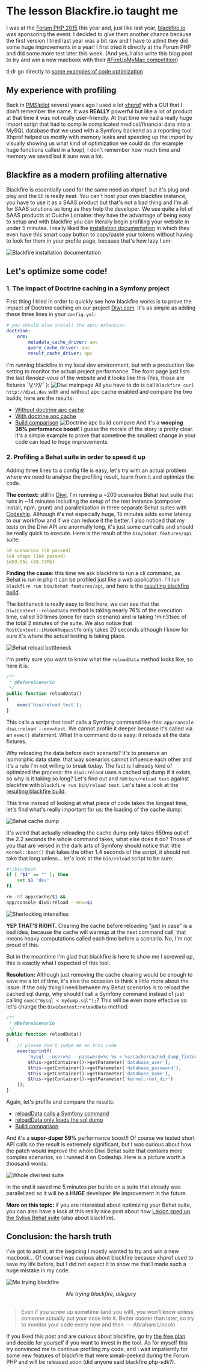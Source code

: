 # The lesson Blackfire.io taught me

I was at the [Forum PHP 2015](http://event.afup.org/) this year and, just like last year, [blackfire.io](https://blackfire.io) was sponsoring the event. I decided to give them another chance because the first version I tried last year was a bit raw and I have to admit they did some huge improvements in a year! I first tried it directly at the Forum PHP and did some more test later this week. (And yes, I also write this blog post to try and win a new macbook with their [#FireUpMyMac competition](http://blog.blackfire.io/fireup-my-mac-2015.html))

tl;dr go directly to [some examples of code optimization](#letsoptimizesomecode)

## My experience with profiling

Back in [PMSIpilot](https://www.pmsipilot.com/) several years ago I used a lot [xhprof](http://php.net/manual/fr/book.xhprof.php) with a GUI that I don't remember the name. It was **REALLY** powerful but like a lot of product at that time it was not really user-friendly. At that time we had a really huge import script that had to compile complicated medical/financial data into a MySQL database that we used with a Symfony backend as a reporting tool. Xhprof helped us mostly with memory leaks and speeding up the import by visually showing us what kind of optimization we could do (for example huge functions called in a loop), I don't remember how much time and memory we saved but it sure was a lot.

## Blackfire as a modern profiling alternative

Blackfire is essentially used for the same need as xhprof, but it's plug and play and the UI is really neat. You can't host your own blackfire instance, you have to use it as a SAAS product but that's not a bad thing and I'm all for SAAS solutions as long as they help the developer. We use quite a lot of SAAS products at Ouiche Lorraine: they have the advantage of being easy to setup and with blackfire you can literally begin profiling your website in under 5 minutes. I really liked the [installation documentation](https://blackfire.io/docs/up-and-running/installation) in which they even have this smart copy button to copy/paste your tokens without having to look for them in your profile page, because that's how lazy I am:

![Blackfire installation documentation](/img/posts/blackfire_installation.png)
 
 

## Let's optimize some code!

### 1. The impact of Doctrine caching in a Symfony project

First thing I tried in order to quickly see how blackfire works is to prove the impact of Doctrine caching on our project [Diwi.com](https://diwi.com). It's as simple as adding these three lines in your `config.yml`:

```yaml
# you should also install the apcu extension
doctrine:
    orm:
        metadata_cache_driver: apc
        query_cache_driver: apc
        result_cache_driver: apc
```

I'm running blackfire in my local dev environment, but with a production like setting to monitor the actual project performance. The front page just lists the last *Rendez-vous* of the website and it looks like this (Yes, those are fixtures ¯\\_(ツ)_/¯ ):
![Diwi mainpage](/img/posts/blackfire_diwi_mainpage.png)
All you have to do is call `blackfire curl http://diwi.dev` with and without apc cache enabled and compare the two builds, here are the results:

* [Without doctrine apc cache](https://blackfire.io/profiles/da46b733-8fb4-4ad0-bcfd-5a1d4a2f944a/graph)
* [With doctrine apc cache](https://blackfire.io/profiles/9665a509-d660-4ab9-8c31-bd4300ac3ef5/graph)
* [Build comparison](https://blackfire.io/profiles/compare/acea3f3c-5c3a-4566-8cf5-0737f74b9c98/graph)
![Doctrine apc build compare](/img/posts/blackfire_doctrine_apc.png)
And it's a **wooping 38% performance boost**! I guess the morale of the story is pretty clear. It's a simple example to prove that sometime the smallest change in your code can lead to huge improvements.

### 2. Profiling a Behat suite in order to speed it up

Adding three lines to a config file is easy, let's try with an actual problem where we need to analyse the profiling result, learn from it and optimize the code.

**The context:** still in [Diwi](http://diwi.com), I'm running a ~200 scenarios Behat test suite that runs in ~14 minutes including the setup of the test instance (composer install, npm, grunt) and parallelization in three separate Behat suites with [Codeship](http://codeship.com). Although it's not especially huge, 15 minutes adds some latency to our workflow and if we can reduce it the better. I also noticed that my tests on the Diwi API are anormally long, it's just some curl calls and should be really quick to execute. Here is the result of the `bin/behat features/api` suite:

```yaml
50 scenarios (50 passed)
164 steps (164 passed)
1m59.55s (49.73Mb)
```

**Finding the cause:** this time we ask blackfire to run a cli command, as Behat is run in php it can be profiled just like a web application. I'll run `blackfire run bin/behat features/api`, and here is the [resulting blackfire build](https://blackfire.io/profiles/3ea799e0-807d-4edc-b320-da0de468f769/graph).

The bottleneck is really easy to find here, we can see that the `DiwiContext::reloadData` method is taking nearly 76% of the execution time, called 50 times (once for each scenario) and is taking 1min31sec of the total 2 minutes of the suite. We also notice that `RestContext::iMakeARequestTo` only takes 20 seconds although I know for sure it's where the actual testing is taking place.

![Behat reload bottleneck](/img/posts/blackfire_behat_cause.png)

I'm pretty sure you want to know what the `reloadData` method looks like, so here it is:

```php
/**
 * @BeforeScenario
 */
public function reloadData()
{
    exec('bin/reload test');
}
```

This calls a script that itself calls a Symfony command like this: `app/console diwi:reload --env=test`. We cannot profile it deeper because it's called via an `exec()` statement. What this command do is easy: it reloads all the data fixtures.

Why reloading the data before each scenario? It's to preserve an isomorphic data state: that way scenarios cannot influence each other and it's a rule I'm not willing to break today. The fact is I already kind of optimized the process: the `diwi:reload` uses a cached sql dump if it exists, so why is it taking so long? Let's find out and run `bin/reload test` against blackfire with `blackfire run bin/reload test`. Let's take a look at the [resulting blackfire build](https://blackfire.io/profiles/3abc2c16-bc9c-4763-8940-3cd329c8a173/graph).

This time instead of looking at what piece of code takes the longest time, let's find what's really important for us: the loading of the cache dump:

![Behat cache dump](/img/posts/blackfire_behat_cachedump.png)

It's weird that actually reloading the cache dump only takes 659ms out of the 2.2 seconds the whole command takes, what else does it do? Those of you that are versed in the dark arts of Symfony should notice that little `Kernel::boot()` that takes the other 1.4 seconds of the script, it should not take that long unless… let's look at the `bin/reload` script to be sure:

```bash
#!/bin/bash
if [ "$1" == "" ]; then
    set $1 'dev'
fi

rm -Rf app/cache/$1 &&
app/console diwi:reload --env=$1
```

![Sherlocking intensifies](https://media.giphy.com/media/mEUA8Ly7wEC2c/giphy.gif)

**YEP THAT'S RIGHT.** Clearing the cache before reloading "just in case" is a bad idea, because the cache will warmup at the next command call, that means heavy computations called each time before a scenario. No, I'm not proud of this.

But in the meantime I'm glad that blackfire is here to show me I screwed up, this is exactly what I expected of this tool.

**Resolution:** Although just removing the cache clearing would be enough to save me a lot of time, it's also the occasion to think a little more about the issue: if the only thing I need between my Behat scenarios is to reload the cached sql dump, why should I call a Symfony command instead of just calling `exec("mysql < mydump.sql");`? This will be even more effective so let's change the `DiwiContext:reloadData` method:

```php
/**
 * @BeforeScenario
 */
public function reloadData()
{
    // please don't judge me on this code
    exec(sprintf(
        'mysql --user=%s --password=%s %s < %s/cache/cached_dump_fixtures.sql',
        $this->getContainer()->getParameter('database_user'),
        $this->getContainer()->getParameter('database_password'),
        $this->getContainer()->getParameter('database_name'),
        $this->getContainer()->getParameter('kernel.root_dir')
    ));
}
```

Again, let's profile and compare the results:

* [reloadData calls a Symfony command](https://blackfire.io/profiles/3ea799e0-807d-4edc-b320-da0de468f769/graph)
* [reloadData only loads the sql dump](https://blackfire.io/profiles/f0272100-0415-421a-aeaa-0781a37cf435/graph)
* [Build comparison](https://blackfire.io/profiles/compare/bffaab19-9904-44ff-b3ab-1be92b33bda8/graph)

And it's a **super-duper 59%** performance boost!! Of course we tested short API calls so the result is extremely significant, but I was curious about how the patch would improve the whole Diwi Behat suite that contains more complex scenarios, so I runned it on Codeship. Here is a picture worth a thousand words:

![Whole diwi test suite](/img/posts/blackfire_behat_whole_suite.png)

In the end it saved me 5 minutes per builds on a suite that already was parallelized so it will be a **HUGE** developer life improvement in the future.

**More on this topic:** if you are interested about optimizing your Behat suite, you can also have a look at this really nice post about how [Lakion sped up the Sylius Behat suite](http://lakion.com/blog/how-did-we-speed-up-sylius-behat-suite-with-blackfire) (also about blackfire).

## Conclusion: the harsh truth

I've got to admit, at the begining I mostly wanted to try and win a new macbook… Of course I was curious about blackfire because xhprof used to save my life before, but I did not expect it to show me that I made such a huge mistake in my code.

![Me trying blackfire](https://media.giphy.com/media/LXsakPwelEWhG/giphy.gif)
<center><i>Me trying blackfire, allegory</i></center>
 

> Even if you screw up sometime (and you will), you won't know unless someone actually put your nose into it. Better sooner than later, so try to monitor your code every now and then. — Abraham Lincoln

If you liked this post and are curious about blackfire, go try [the free plan](https://blackfire.io/pricing) and decide for yourself if you want to invest in the tool. As for myself this try convinced me to continue profiling my code, and I wait impatiently for some new features of blackfire that were sneak-peeked during the Forum PHP and will be released soon (did anyone said blackfire php-sdk?).
